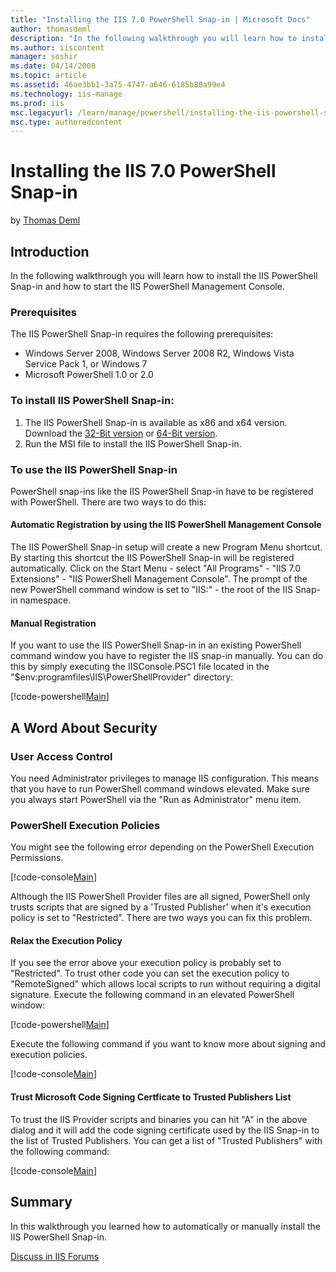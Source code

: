```yaml
---
title: "Installing the IIS 7.0 PowerShell Snap-in | Microsoft Docs"
author: thomasdeml
description: "In the following walkthrough you will learn how to install the IIS PowerShell Snap-in and how to start the IIS PowerShell Management Console. Prerequisites T..."
ms.author: iiscontent
manager: soshir
ms.date: 04/14/2008
ms.topic: article
ms.assetid: 46ae3bb1-3a75-4747-a646-6185b80a99e4
ms.technology: iis-manage
ms.prod: iis
msc.legacyurl: /learn/manage/powershell/installing-the-iis-powershell-snap-in
msc.type: authoredcontent
---
```

Installing the IIS 7.0 PowerShell Snap-in
====================
by [Thomas Deml](https://github.com/thomasdeml)

## Introduction

In the following walkthrough you will learn how to install the IIS PowerShell Snap-in and how to start the IIS PowerShell Management Console.

### Prerequisites

The IIS PowerShell Snap-in requires the following prerequisites:

- Windows Server 2008, Windows Server 2008 R2, Windows Vista Service Pack 1, or Windows 7
- Microsoft PowerShell 1.0 or 2.0

### To install IIS PowerShell Snap-in:

1. The IIS PowerShell Snap-in is available as x86 and x64 version. Download the [32-Bit version](https://iis.net/downloads/default.aspx?tabid=34&amp;g=6&amp;i=1664 "32-Bit IIS 7.0 PowerShell Provider") or [64-Bit version](https://iis.net/downloads/default.aspx?tabid=34&amp;g=6&amp;i=1665 "64-Bit PowerShell Provider").
2. Run the MSI file to install the IIS PowerShell Snap-in.

### To use the IIS PowerShell Snap-in

PowerShell snap-ins like the IIS PowerShell Snap-in have to be registered with PowerShell. There are two ways to do this:

#### Automatic Registration by using the IIS PowerShell Management Console

The IIS PowerShell Snap-in setup will create a new Program Menu shortcut. By starting this shortcut the IIS PowerShell Snap-in will be registered automatically. Click on the Start Menu - select "All Programs" - "IIS 7.0 Extensions" - "IIS PowerShell Management Console". The prompt of the new PowerShell command window is set to "IIS:\" - the root of the IIS Snap-in namespace.

#### Manual Registration

If you want to use the IIS PowerShell Snap-in in an existing PowerShell command window you have to register the IIS snap-in manually. You can do this by simply executing the IISConsole.PSC1 file located in the "$env:programfiles\IIS\PowerShellProvider" directory:


[!code-powershell[Main](installing-the-iis-powershell-snap-in/samples/sample1.ps1)]


## A Word About Security

### User Access Control

You need Administrator privileges to manage IIS configuration. This means that you have to run PowerShell command windows elevated. Make sure you always start PowerShell via the "Run as Administrator" menu item.

### PowerShell Execution Policies

You might see the following error depending on the PowerShell Execution Permissions.


[!code-console[Main](installing-the-iis-powershell-snap-in/samples/sample2.cmd)]


Although the IIS PowerShell Provider files are all signed, PowerShell only trusts scripts that are signed by a 'Trusted Publisher' when it's execution policy is set to "Restricted". There are two ways you can fix this problem.

#### Relax the Execution Policy

If you see the error above your execution policy is probably set to "Restricted". To trust other code you can set the execution policy to "RemoteSigned" which allows local scripts to run without requiring a digital signature. Execute the following command in an elevated PowerShell window:


[!code-powershell[Main](installing-the-iis-powershell-snap-in/samples/sample3.ps1)]


Execute the following command if you want to know more about signing and execution policies.


[!code-console[Main](installing-the-iis-powershell-snap-in/samples/sample4.cmd)]


#### Trust Microsoft Code Signing Certficate to Trusted Publishers List

To trust the IIS Provider scripts and binaries you can hit "A" in the above dialog and it will add the code signing certificate used by the IIS Snap-in to the list of Trusted Publishers. You can get a list of "Trusted Publishers" with the following command:


[!code-console[Main](installing-the-iis-powershell-snap-in/samples/sample5.cmd)]


## Summary

In this walkthrough you learned how to automatically or manually install the IIS PowerShell Snap-in.
  
  
[Discuss in IIS Forums](https://forums.iis.net/1151.aspx)
